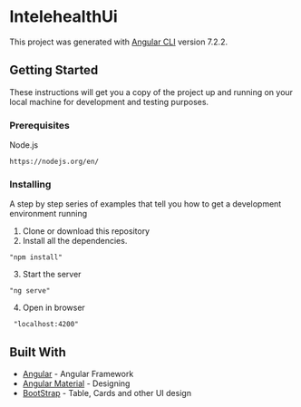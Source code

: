 # IntelehealthUi

This project was generated with [Angular CLI](https://github.com/angular/angular-cli) version 7.2.2.

## Getting Started

These instructions will get you a copy of the project up and running on your local machine for development and testing purposes.

### Prerequisites

Node.js

```
https://nodejs.org/en/
```

### Installing

A step by step series of examples that tell you how to get a development environment running

1. Clone or download this repository
2. Install all the dependencies.

```
"npm install"
```

3. Start the server

```
"ng serve"
```

4. Open in browser

```
 "localhost:4200"
```

## Built With

- [Angular](https://angular.io/) - Angular Framework
- [Angular Material](https://material.angular.io/) - Designing
- [BootStrap](https://getbootstrap.com/) - Table, Cards and other UI design
